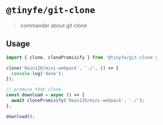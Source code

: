 # `@tinyfe/git-clone`

> commander about git clone

## Usage

```js
import { clone, clonePromisify } from '@tinyfe/git-clone';

clone('Rain120/mini-webpack', './', () => {
  console.log('done');
});

// promise that clone
const download = async () => {
  await clonePromisify('Rain120/mini-webpack', './');
};

download();
```
